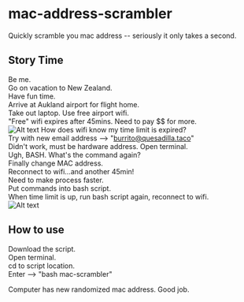 # mac-address-scrambler
Quickly scramble you mac address -- seriously it only takes a second.

## Story Time
Be me. <br />
Go on vacation to New Zealand. <br />
Have fun time. <br />
Arrive at Aukland airport for flight home. <br />
Take out laptop. Use free airport wifi. <br />
"Free" wifi expires after 45mins. Need to pay $$ for more. <br />
![Alt text](https://media.giphy.com/media/aZ3LDBs1ExsE8/giphy.gif "wtf.gif")
How does wifi know my time limit is expired? <br />
Try with new email address --> "burrito@quesadilla.taco" <br />
Didn't work, must be hardware address.
Open terminal. <br />
Ugh, BASH. What's the command again? <br />
Finally change MAC address. <br />
Reconnect to wifi...and another 45min! <br />
Need to make process faster. <br />
Put commands into bash script. <br />
When time limit is up, run bash script again, reconnect to wifi. <br />
![Alt text](https://media.giphy.com/media/mL9DgfAMK4sKI/giphy.gif "what_a_bamf.gif")

## How to use
Download the script. <br />
Open terminal. <br />
cd to script location. <br />
Enter --> "bash mac-scrambler" <br />

Computer has new randomized mac address. Good job.

